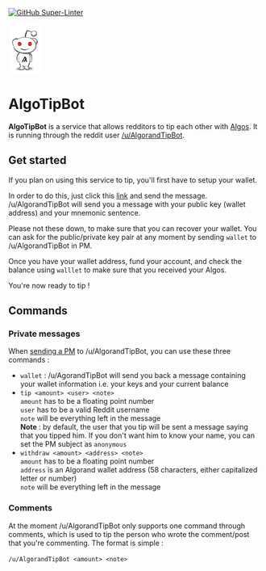 [![GitHub Super-Linter](https://github.com/simonadi/AlgoTipBot/workflows/Lint%20Code%20Base/badge.svg)](https://github.com/marketplace/actions/super-linter)


<img src="images/logo.png" alt="logo" height="100"/>  <h1>AlgoTipBot</h1>


**AlgoTipBot** is a service that allows redditors to tip each other with [Algos](https://www.algorand.com/). It is running through the reddit user [/u/AlgorandTipBot](https://www.reddit.com/user/AlgorandTipBot).

## Get started

If you plan on using this service to tip, you'll first have to setup your wallet.

In order to do this, just click this [link](https://www.reddit.com/message/compose/?to=AlgorandTipBot&subject=NewAccount&message=wallet) and send the message. /u/AlgorandTipBot will send you a message with your public key (wallet address) and your mnemonic sentence.

Please not these down, to make sure that you can recover your wallet. You can ask for the public/private key pair at any moment by sending `wallet` to /u/AlgorandTipBot in PM.

Once you have your wallet address, fund your account, and check the balance using `walllet` to make sure that you received your Algos.

You're now ready to tip !

## Commands

### Private messages

When [sending a PM](https://www.reddit.com/message/compose/?to=AlgorandTipBot) to /u/AlgorandTipBot, you can use these three commands :

 - `wallet` : /u/AgorandTipBot will send you back a message containing your wallet information i.e. your keys and your current balance
 - `tip <amount> <user> <note>` \
    `amount` has to be a floating point number\
    `user` has to be a valid Reddit username\
    `note` will be everything left in  the message\
    **Note** : by default, the user that you tip will be sent a message saying that you tipped him. If you don't want him to know your name, you can set the PM subject as `anonymous`
 - `withdraw <amount> <address> <note>` \
    `amount` has to be a floating point number\
    `address` is an Algorand wallet address (58 characters, either capitalized letter or number)\
    `note` will be everything left in the message

### Comments

At the moment /u/AlgorandTipBot only supports one command through comments, which is used to tip the person who wrote the comment/post that you're commenting. The format is simple :

`/u/AlgorandTipBot <amount> <note>`
